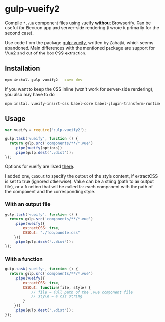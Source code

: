 # gulp-vueify2
Compile `*.vue` component files using vueify **without** Browserify. Can be useful for Electron app and server-side rendering (I wrote it primarily for the second case).

Use code from the package [gulp-vueify](https://github.com/Zahajki/gulp-vueify), written by Zahajki, which seems abandoned. Main differences with the mentioned package are support for Vue2 and out of the box CSS extraction.

## Installation
```bash
npm install gulp-vueify2 --save-dev
```

If you want to keep the CSS inline (won't work for server-side rendering), you also may have to do:
```bash
npm install vueify-insert-css babel-core babel-plugin-transform-runtime babel-preset-es2015 --save-dev
```

## Usage
```javascript
var vueify = require('gulp-vueify2');

gulp.task('vueify', function () {
  return gulp.src('components/**/*.vue')
    .pipe(vueify(options))
    .pipe(gulp.dest('./dist'));
});
```

Options for vueify are listed [there](https://github.com/vuejs/vueify/#configuring-options).

I added one, `CSSOut` to specify the output of the style content, if extractCSS is set to true (ignored otherwise). Value can be a string (path to an output file), or a function that will be called for each component with the path of the component and the corresponding style.

### With an output file
```javascript
gulp.task('vueify', function () {
  return gulp.src('components/**/*.vue')
    .pipe(vueify({
        extractCSS: true,
        CSSOut: "./foo/bundle.css"
    }))
    .pipe(gulp.dest('./dist'));
});
```

### With a function
```javascript
gulp.task('vueify', function () {
  return gulp.src('components/**/*.vue')
    .pipe(vueify({
        extractCSS: true,
        CSSOut: function(file, style) {
            // file = full path of the .vue component file
            // style = a css string
        }
    }))
    .pipe(gulp.dest('./dist'));
});
```
